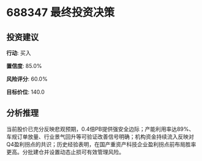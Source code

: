 # 688347 最终投资决策

## 投资建议

**行动**: 买入

**置信度**: 85.0%

**风险评分**: 60.0%

**目标价位**: 140.0

## 分析推理

当前股价已充分反映悲观预期，0.4倍PB提供强安全边际；产能利用率达89%、车规订单放量、行业景气回升等可验证改善信号明确；机构资金持续流入反映对Q4盈利拐点的共识；历史经验表明，在国产重资产科技企业盈利拐点前布局胜率更高。分批建仓并设置动态止损可有效管理风险。

